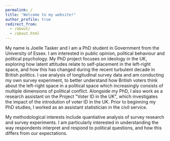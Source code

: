 ```yaml
---
permalink: /
title: "Welcome to my website!"
author_profile: true
redirect_from: 
  - /about/
  - /about.html
---
```


My name is Joelle Tasker and I am a PhD student in Government from the University of Essex. I am interested in public opinion, political behaviour and political psychology. My PhD project focuses on ideology in the UK, exploring how latent attitudes relate to self-placement in the left-right space, and how this has changed during the recent turbulent decade in British politics. I use analysis of longitudinal survey data and am conducting my own survey experiment, to better understand how British voters think about the left-right space in a political space which increasingly consists of multiple dimensions of political conflict. Alongside my PhD, I also work as a research assistant on the Project "Voter ID in the UK", which investigates the impact of the introdution of voter ID in the UK. Prior to  beginning my PhD studies, I worked as an assistant statistician in the civil service.

My methodological interests include quantiative analysis of survey research and survey experiments. I am particularly interested in understanding the way respondents interpret and respond to political questions, and how this differs from our expectations.



